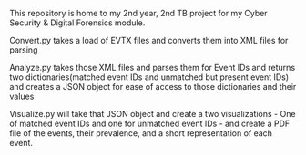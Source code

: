 This repository is home to my 2nd year, 2nd TB project for my Cyber Security & Digital Forensics module.


Convert.py takes a load of EVTX files and converts them into XML files for parsing

Analyze.py takes those XML files and parses them for Event IDs and returns two dictionaries(matched event IDs and unmatched but present event IDs) and creates a JSON object for ease of access to those dictionaries and their values

Visualize.py will take that JSON object and create a two visualizations - One of matched event IDs and one for unmatched event IDs - and create a PDF file of the events, their prevalence, and a short representation of each event.


